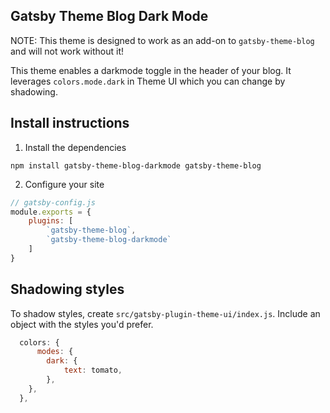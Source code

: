 ## Gatsby Theme Blog Dark Mode

NOTE: This theme is designed to work as an add-on to `gatsby-theme-blog` and will not work without it!


This theme enables a darkmode toggle in the header of your blog. It leverages `colors.mode.dark` in Theme UI which you can change by shadowing.

## Install instructions

1. Install the dependencies
```shell
npm install gatsby-theme-blog-darkmode gatsby-theme-blog
```

2. Configure your site

```javascript
// gatsby-config.js
module.exports = {
    plugins: [
        `gatsby-theme-blog`,
        `gatsby-theme-blog-darkmode`
    ]
}
```

## Shadowing styles

To shadow styles, create `src/gatsby-plugin-theme-ui/index.js`. Include an object with the styles you'd prefer.

```javascript
  colors: {
      modes: {
        dark: {
            text: tomato,
        },
    },
  },
```


